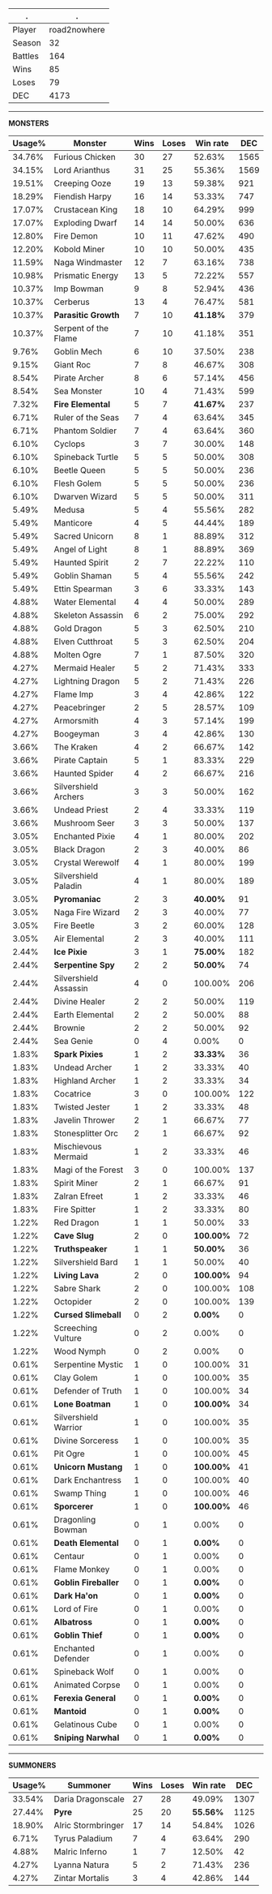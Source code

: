 .|.
|-|-
Player|road2nowhere
Season|32
Battles|164
Wins|85
Loses|79
DEC|4173

---
**MONSTERS**

Usage%|Monster|Wins|Loses|Win rate|DEC|
-|-|-|-|-|-|
34.76%|Furious Chicken|30|27|52.63%|1565|
34.15%|Lord Arianthus|31|25|55.36%|1569|
19.51%|Creeping Ooze|19|13|59.38%|921|
18.29%|Fiendish Harpy|16|14|53.33%|747|
17.07%|Crustacean King|18|10|64.29%|999|
17.07%|Exploding Dwarf|14|14|50.00%|636|
12.80%|Fire Demon|10|11|47.62%|490|
12.20%|Kobold Miner|10|10|50.00%|435|
11.59%|Naga Windmaster|12|7|63.16%|738|
10.98%|Prismatic Energy|13|5|72.22%|557|
10.37%|Imp Bowman|9|8|52.94%|436|
10.37%|Cerberus|13|4|76.47%|581|
10.37%|**Parasitic Growth**|7|10|**41.18%**|379|
10.37%|Serpent of the Flame|7|10|41.18%|351|
9.76%|Goblin Mech|6|10|37.50%|238|
9.15%|Giant Roc|7|8|46.67%|308|
8.54%|Pirate Archer|8|6|57.14%|456|
8.54%|Sea Monster|10|4|71.43%|599|
7.32%|**Fire Elemental**|5|7|**41.67%**|237|
6.71%|Ruler of the Seas|7|4|63.64%|345|
6.71%|Phantom Soldier|7|4|63.64%|360|
6.10%|Cyclops|3|7|30.00%|148|
6.10%|Spineback Turtle|5|5|50.00%|308|
6.10%|Beetle Queen|5|5|50.00%|236|
6.10%|Flesh Golem|5|5|50.00%|236|
6.10%|Dwarven Wizard|5|5|50.00%|311|
5.49%|Medusa|5|4|55.56%|282|
5.49%|Manticore|4|5|44.44%|189|
5.49%|Sacred Unicorn|8|1|88.89%|312|
5.49%|Angel of Light|8|1|88.89%|369|
5.49%|Haunted Spirit|2|7|22.22%|110|
5.49%|Goblin Shaman|5|4|55.56%|242|
5.49%|Ettin Spearman|3|6|33.33%|143|
4.88%|Water Elemental|4|4|50.00%|289|
4.88%|Skeleton Assassin|6|2|75.00%|292|
4.88%|Gold Dragon|5|3|62.50%|210|
4.88%|Elven Cutthroat|5|3|62.50%|204|
4.88%|Molten Ogre|7|1|87.50%|320|
4.27%|Mermaid Healer|5|2|71.43%|333|
4.27%|Lightning Dragon|5|2|71.43%|226|
4.27%|Flame Imp|3|4|42.86%|122|
4.27%|Peacebringer|2|5|28.57%|109|
4.27%|Armorsmith|4|3|57.14%|199|
4.27%|Boogeyman|3|4|42.86%|130|
3.66%|The Kraken|4|2|66.67%|142|
3.66%|Pirate Captain|5|1|83.33%|229|
3.66%|Haunted Spider|4|2|66.67%|216|
3.66%|Silvershield Archers|3|3|50.00%|162|
3.66%|Undead Priest|2|4|33.33%|119|
3.66%|Mushroom Seer|3|3|50.00%|137|
3.05%|Enchanted Pixie|4|1|80.00%|202|
3.05%|Black Dragon|2|3|40.00%|86|
3.05%|Crystal Werewolf|4|1|80.00%|199|
3.05%|Silvershield Paladin|4|1|80.00%|189|
3.05%|**Pyromaniac**|2|3|**40.00%**|91|
3.05%|Naga Fire Wizard|2|3|40.00%|77|
3.05%|Fire Beetle|3|2|60.00%|128|
3.05%|Air Elemental|2|3|40.00%|111|
2.44%|**Ice Pixie**|3|1|**75.00%**|182|
2.44%|**Serpentine Spy**|2|2|**50.00%**|74|
2.44%|Silvershield Assassin|4|0|100.00%|206|
2.44%|Divine Healer|2|2|50.00%|119|
2.44%|Earth Elemental|2|2|50.00%|88|
2.44%|Brownie|2|2|50.00%|92|
2.44%|Sea Genie|0|4|0.00%|0|
1.83%|**Spark Pixies**|1|2|**33.33%**|36|
1.83%|Undead Archer|1|2|33.33%|40|
1.83%|Highland Archer|1|2|33.33%|34|
1.83%|Cocatrice|3|0|100.00%|122|
1.83%|Twisted Jester|1|2|33.33%|48|
1.83%|Javelin Thrower|2|1|66.67%|77|
1.83%|Stonesplitter Orc|2|1|66.67%|92|
1.83%|Mischievous Mermaid|1|2|33.33%|46|
1.83%|Magi of the Forest|3|0|100.00%|137|
1.83%|Spirit Miner|2|1|66.67%|91|
1.83%|Zalran Efreet|1|2|33.33%|46|
1.83%|Fire Spitter|1|2|33.33%|80|
1.22%|Red Dragon|1|1|50.00%|33|
1.22%|**Cave Slug**|2|0|**100.00%**|72|
1.22%|**Truthspeaker**|1|1|**50.00%**|36|
1.22%|Silvershield Bard|1|1|50.00%|40|
1.22%|**Living Lava**|2|0|**100.00%**|94|
1.22%|Sabre Shark|2|0|100.00%|108|
1.22%|Octopider|2|0|100.00%|139|
1.22%|**Cursed Slimeball**|0|2|**0.00%**|0|
1.22%|Screeching Vulture|0|2|0.00%|0|
1.22%|Wood Nymph|0|2|0.00%|0|
0.61%|Serpentine Mystic|1|0|100.00%|31|
0.61%|Clay Golem|1|0|100.00%|35|
0.61%|Defender of Truth|1|0|100.00%|34|
0.61%|**Lone Boatman**|1|0|**100.00%**|34|
0.61%|Silvershield Warrior|1|0|100.00%|35|
0.61%|Divine Sorceress|1|0|100.00%|35|
0.61%|Pit Ogre|1|0|100.00%|45|
0.61%|**Unicorn Mustang**|1|0|**100.00%**|41|
0.61%|Dark Enchantress|1|0|100.00%|40|
0.61%|Swamp Thing|1|0|100.00%|46|
0.61%|**Sporcerer**|1|0|**100.00%**|46|
0.61%|Dragonling Bowman|0|1|0.00%|0|
0.61%|**Death Elemental**|0|1|**0.00%**|0|
0.61%|Centaur|0|1|0.00%|0|
0.61%|Flame Monkey|0|1|0.00%|0|
0.61%|**Goblin Fireballer**|0|1|**0.00%**|0|
0.61%|**Dark Ha'on**|0|1|**0.00%**|0|
0.61%|Lord of Fire|0|1|0.00%|0|
0.61%|**Albatross**|0|1|**0.00%**|0|
0.61%|**Goblin Thief**|0|1|**0.00%**|0|
0.61%|Enchanted Defender|0|1|0.00%|0|
0.61%|Spineback Wolf|0|1|0.00%|0|
0.61%|Animated Corpse|0|1|0.00%|0|
0.61%|**Ferexia General**|0|1|**0.00%**|0|
0.61%|**Mantoid**|0|1|**0.00%**|0|
0.61%|Gelatinous Cube|0|1|0.00%|0|
0.61%|**Sniping Narwhal**|0|1|**0.00%**|0|

---
**SUMMONERS**

Usage%|Summoner|Wins|Loses|Win rate|DEC|
-|-|-|-|-|-|
33.54%|Daria Dragonscale|27|28|49.09%|1307|
27.44%|**Pyre**|25|20|**55.56%**|1125|
18.90%|Alric Stormbringer|17|14|54.84%|1026|
6.71%|Tyrus Paladium|7|4|63.64%|290|
4.88%|Malric Inferno|1|7|12.50%|42|
4.27%|Lyanna Natura|5|2|71.43%|236|
4.27%|Zintar Mortalis|3|4|42.86%|144|
